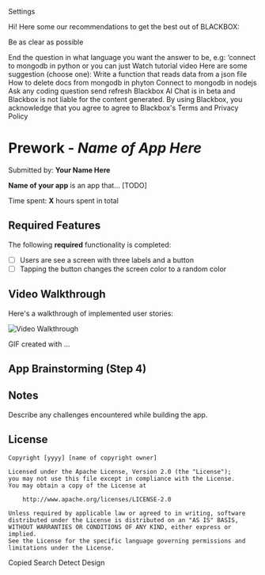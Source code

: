 


Settings

Hi! Here some our recommendations to get the best out of BLACKBOX:

Be as clear as possible

End the question in what language you want the answer to be, e.g: ‘connect to mongodb in python
or you can just
Watch tutorial video
Here are some suggestion (choose one):
Write a function that reads data from a json file
How to delete docs from mongodb in phyton
Connect to mongodb in nodejs
Ask any coding question
send
refresh
Blackbox AI Chat is in beta and Blackbox is not liable for the content generated. By using Blackbox, you acknowledge that you agree to agree to Blackbox's Terms and Privacy Policy
# Prework - *Name of App Here*

Submitted by: **Your Name Here**

**Name of your app** is an app that... [TODO] 

Time spent: **X** hours spent in total

## Required Features

The following **required** functionality is completed:

- [ ] Users are see a screen with three labels and a button
- [ ] Tapping the button changes the screen color to a random color
 
## Video Walkthrough

Here's a walkthrough of implemented user stories:

<img src='http://i.imgur.com/link/to/your/gif/file.gif' title='Video Walkthrough' width='' alt='Video Walkthrough' />

<!-- Replace this with whatever GIF tool you used! -->
GIF created with ...  
<!-- Recommended tools:
[Kap](https://getkap.co/) for macOS
[ScreenToGif](https://www.screentogif.com/) for Windows
[peek](https://github.com/phw/peek) for Linux. -->

## App Brainstorming (Step 4)

## Notes

Describe any challenges encountered while building the app.

## License

    Copyright [yyyy] [name of copyright owner]

    Licensed under the Apache License, Version 2.0 (the "License");
    you may not use this file except in compliance with the License.
    You may obtain a copy of the License at

        http://www.apache.org/licenses/LICENSE-2.0

    Unless required by applicable law or agreed to in writing, software
    distributed under the License is distributed on an "AS IS" BASIS,
    WITHOUT WARRANTIES OR CONDITIONS OF ANY KIND, either express or implied.
    See the License for the specific language governing permissions and
    limitations under the License.
Copied
Search
Detect
Design
